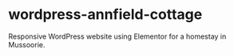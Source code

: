 # wordpress-annfield-cottage
Responsive WordPress website using Elementor for a homestay in Mussoorie.
